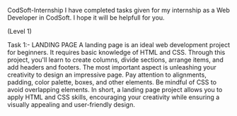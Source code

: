 CodSoft-Internship
I have completed tasks given for my internship as a Web Developer in CodSoft. I hope it will be helpfull for you.

(Level 1)

Task 1:- LANDING PAGE A landing page is an ideal web development project for beginners. It requires basic knowledge of HTML and CSS. Through this project, you'll learn to create columns,
divide sections, arrange items, and add headers and footers. The most important aspect is unleashing your creativity to design an impressive page. Pay attention to alignments, 
padding, color palette, boxes, and other elements. 
Be mindful of CSS to avoid overlapping elements. In short, a landing page project allows you to apply HTML and CSS skills, encouraging your creativity while ensuring a visually 
appealing and user-friendly design.
